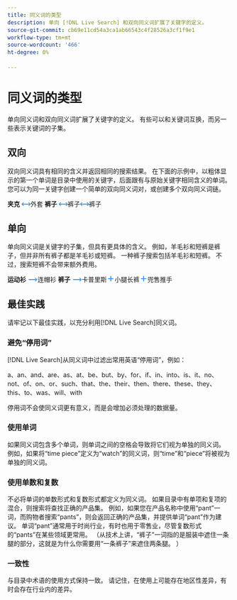 ```yaml
---
title: 同义词的类型
description: 单向 [!DNL Live Search] 和双向同义词扩展了关键字的定义。
source-git-commit: cb69e11cd54a3ca1ab66543c4f28526a3cf1f9e1
workflow-type: tm+mt
source-wordcount: '466'
ht-degree: 0%

---
```


# 同义词的类型

单向同义词和双向同义词扩展了关键字的定义。 有些可以和关键词互换，而另一些表示关键词的子集。

## 双向

双向同义词具有相同的含义并返回相同的搜索结果。 在下面的示例中，以粗体显示的第一个单词是目录中使用的关键字，后面跟有与原始关键字相同含义的单词。 您可以为同一关键字创建一个简单的双向同义词对，或创建多个双向同义词链。

**夹克** ![双向选择器](assets/btn-two-way.png)外套
**裤子** ![双向选择器](assets/btn-two-way.png)裤子![双向选择器](assets/btn-two-way.png)裤子

## 单向

单向同义词是关键字的子集，但具有更具体的含义。 例如，羊毛衫和短裤是裤子，但并非所有裤子都是羊毛衫或短裤。 一种裤子搜索包括羊毛衫和短裤。 不过，搜索短裤不会带来额外费用。

**运动衫** ![单向选择器](assets/btn-one-way.png)连帽衫
**裤子** ![单向选择器](assets/btn-one-way.png)卡普里斯![多个单向选择器](assets/btn-multiple-one-way.png)小腿长裤![多个单向选择器](assets/btn-multiple-one-way.png)兜售推手

## 最佳实践

请牢记以下最佳实践，以充分利用[!DNL Live Search]同义词。

### 避免“停用词”

[!DNL Live Search]从同义词中过滤出常用英语“停用词”，例如：

a、an、and、are、as、at、be、but、by、for、if、in、into、is、it、no、not、of、on、or、such、that、the、their、then、there、these、they、this、to、was、will、with

停用词不会使同义词更有意义，而是会增加必须处理的数据量。

### 使用单词

如果同义词包含多个单词，则单词之间的空格会导致将它们视为单独的同义词。 例如，如果将“time piece”定义为“watch”的同义词，则“time”和“piece”将被视为单独的同义词。

### 使用单数和复数

不必将单词的单数形式和复数形式都定义为同义词。 如果目录中有单项和复项的混合，则搜索将查找正确的产品集。 例如，如果您在产品名称中使用“pant”一词，而购物者搜索“pants”，则会返回正确的产品集，并提供单词“pant”作为建议。 单词“pant”通常用于时尚行业，有时也用于零售业，尽管复数形式的“pants”在某些领域更常用。 （从技术上讲，“裤子”一词指的是服装中遮住一条腿的部分，这就是为什么你需要用“一条裤子”来遮住两条腿。 ）

### 一致性

与目录中术语的使用方式保持一致。 请记住，在使用上可能存在地区性差异，有时会存在行业内的差异。
